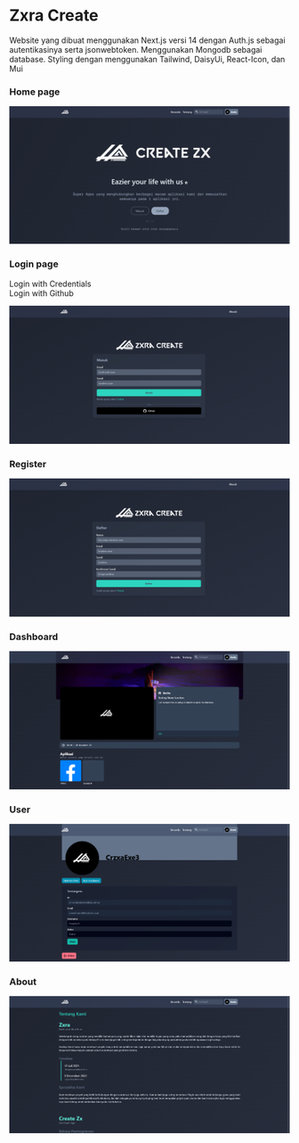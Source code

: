 # Zxra Create

Website yang dibuat menggunakan Next.js versi 14 dengan Auth.js sebagai autentikasinya serta jsonwebtoken. Menggunakan Mongodb sebagai database. Styling dengan menggunakan Tailwind, DaisyUi, React-Icon, dan Mui

### Home page

![Home](https://raw.githubusercontent.com/CrzxaExe/CrzxaExe/refs/heads/main/asset/Screenshot%202024-11-10%20222601.png)

### Login page

<p>
    Login with Credentials<br/>
    Login with Github<br/>
</p>

![Login](https://raw.githubusercontent.com/CrzxaExe/CrzxaExe/refs/heads/main/asset/Screenshot%202024-11-10%20222752.png)

### Register

![Register](https://raw.githubusercontent.com/CrzxaExe/CrzxaExe/refs/heads/main/asset/Screenshot%202024-11-10%20222852.png)

### Dashboard

![Dashboard](https://raw.githubusercontent.com/CrzxaExe/CrzxaExe/refs/heads/main/asset/Screenshot%202024-11-10%20222703.png)

### User

![User](https://raw.githubusercontent.com/CrzxaExe/CrzxaExe/refs/heads/main/asset/Screenshot%202024-11-10%20222636.png)

### About

![About](https://raw.githubusercontent.com/CrzxaExe/CrzxaExe/refs/heads/main/asset/Screenshot%202024-11-10%20222720.png)
